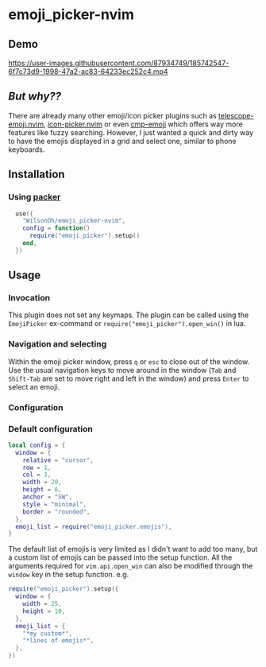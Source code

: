 # emoji_picker-nvim

## Demo
https://user-images.githubusercontent.com/87934749/185742547-6f7c73d9-1998-47a2-ac83-64233ec252c4.mp4

## *But why??*
There are already many other emoji/icon picker plugins such as [telescope-emoji.nvim](https://github.com/xiyaowong/telescope-emoji.nvim), [icon-picker.nvim](https://github.com/ziontee113/icon-picker.nvim) or even [cmp-emoji](https://github.com/hrsh7th/cmp-emoji) which offers way more features like fuzzy searching.
However, I just wanted a quick and dirty way to have the emojis displayed in a grid and select one, similar to phone keyboards.

## Installation
### Using [packer](https://github.com/wbthomason/packer.nvim)
```lua
  use({
    "WilsonOh/emoji_picker-nvim",
    config = function()
      require("emoji_picker").setup()
    end,
  })
```

## Usage
### Invocation
This plugin does not set any keymaps. The plugin can be called using the `EmojiPicker` ex-command or `require("emoji_picker").open_win()` in lua.
### Navigation and selecting
Within the emoji picker window, press `q` or `esc` to close out of the window. Use the usual navigation keys to move around in the window (`Tab` and `Shift-Tab` are set to move right and left in the window) and press `Enter` to select an emoji.

### Configuration
### Default configuration
```lua
local config = {
  window = {
    relative = "cursor",
    row = 1,
    col = 1,
    width = 20,
    height = 6,
    anchor = "SW",
    style = "minimal",
    border = "rounded",
  },
  emoji_list = require("emoji_picker.emojis"),
}
```
The default list of emojis is very limited as I didn't want to add too many, but a custom list of emojis can be passed into the setup function. All the arguments required for `vim.api.open_win` can also be modified through the `window` key in the setup function.
e.g.
```lua
require("emoji_picker").setup({
  window = {
    width = 25,
    height = 10,
  },
  emoji_list = {
    "*my custom*",
    "*lines of emojis*",
  },
})
```
